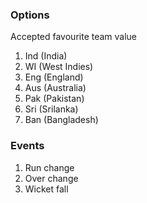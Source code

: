 ### Options

Accepted favourite team value
  1. Ind (India)
  2. WI (West Indies)
  3. Eng (England)
  4. Aus (Australia)
  5. Pak (Pakistan)
  6. Sri (Srilanka)
  7. Ban (Bangladesh)
  
### Events 
  1. Run change
  2. Over change
  3. Wicket fall

